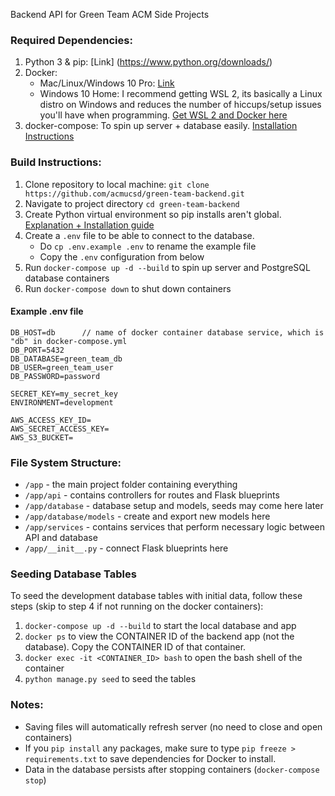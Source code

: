 Backend API for Green Team ACM Side Projects

### Required Dependencies:

1. Python 3 & pip: [Link]
(https://www.python.org/downloads/)
2. Docker:
    * Mac/Linux/Windows 10 Pro: [Link](https://docs.docker.com/get-docker/)
    * Windows 10 Home: I recommend getting WSL 2, its basically a Linux distro on Windows and reduces the number of hiccups/setup issues you'll have when programming. [Get WSL 2 and Docker here](https://code.visualstudio.com/blogs/2020/03/02/docker-in-wsl2)
3. docker-compose: To spin up server + database easily. [Installation Instructions](https://docs.docker.com/compose/install/)

### Build Instructions:

1. Clone repository to local machine: `git clone https://github.com/acmucsd/green-team-backend.git`
2. Navigate to project directory `cd green-team-backend`
3. Create Python virtual environment so pip installs aren't global. [Explanation + Installation guide](https://docs.python.org/3/tutorial/venv.html)
4. Create a `.env` file to be able to connect to the database.
    * Do `cp .env.example .env` to rename the example file
    * Copy the `.env` configuration from below
5. Run `docker-compose up -d --build` to spin up server and PostgreSQL database containers
6. Run `docker-compose down` to shut down containers

#### Example .env file

```
DB_HOST=db      // name of docker container database service, which is "db" in docker-compose.yml
DB_PORT=5432
DB_DATABASE=green_team_db
DB_USER=green_team_user
DB_PASSWORD=password

SECRET_KEY=my_secret_key
ENVIRONMENT=development

AWS_ACCESS_KEY_ID=
AWS_SECRET_ACCESS_KEY=
AWS_S3_BUCKET=

```

### File System Structure:
* `/app` - the main project folder containing everything
* `/app/api` - contains controllers for routes and Flask blueprints
* `/app/database` - database setup and models, seeds may come here later
* `/app/database/models` - create and export new models here
* `/app/services` - contains services that perform necessary logic between API and database
* `/app/__init__.py` - connect Flask blueprints here
 
### Seeding Database Tables

To seed the development database tables with initial data, follow these steps (skip to step 4 if not running on the docker containers):

1. `docker-compose up -d --build` to start the local database and app
2. `docker ps` to view the CONTAINER ID of the backend app (not the database). Copy the CONTAINER ID of that container.
3. `docker exec -it <CONTAINER_ID> bash` to open the bash shell of the container
4. `python manage.py seed` to seed the tables

### Notes:

* Saving files will automatically refresh server (no need to close and open containers)
* If you `pip install` any packages, make sure to type `pip freeze > requirements.txt` to save dependencies for Docker to install.
* Data in the database persists after stopping containers (`docker-compose stop`)

